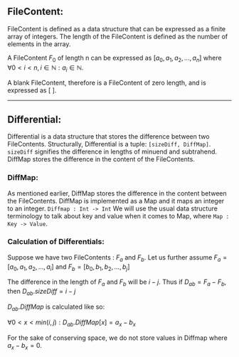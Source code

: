 ## FileContent:
FileContent is defined as a data structure that can be expressed as a finite array of integers. The length of the FileContent is defined as the number of elements in the array.

A FileContent $F_0$ of length n can be expressed as $[a_0, a_1, a_2, ..., a_n]$ where $\forall 0 < i < n, i \in \mathbb{N}: a_i \in \mathbb{N}$.

A blank FileContent, therefore is a FileContent of zero length, and is expressed as [ ].

___
## Differential:
Differential is a data structure that stores the difference between two FileContents. Structurally, Differential is a tuple: `[sizeDiff, DiffMap]`. `sizeDiff` signifies the difference in lengths of minuend and subtrahend. DiffMap stores the difference in the content of the FileContents.

### DiffMap:
As mentioned earlier, DiffMap stores the difference in the content between the FileContents. DiffMap is implemented as a Map and it maps an integer to an integer.
`Diffmap : Int -> Int`
We will use the usual data structure terminology to talk about key and value when it comes to Map, where `Map : Key -> Value`.


### Calculation of Differentials:

Suppose we have two FileContents : $F_a$ and $F_b$. 
Let us further assume $F_a = [a_0, a_1, a_2, ..., a_i]$ and $F_b = [b_0, b_1, b_2, ..., b_j]$

The difference in the length of $F_a$ and $F_b$ will be $i - j$.
Thus if $D_{ab} = F_a - F_b$, then $D_{ab}.sizeDiff = i - j$

$D_{ab}.DiffMap$ is calculated like so:

$\forall 0 < x < min(i, j) : D_{ab}.DiffMap[x] = a_x - b_x$

For the sake of conserving space, we do not store values in Diffmap where $a_x - b_x = 0$.
